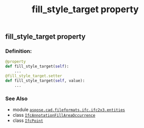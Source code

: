 ﻿---
title: fill_style_target property
second_title: Aspose.CAD for Python via .NET API References
description: 
type: docs
weight: 50
url: /python-net/aspose.cad.fileformats.ifc.ifc2x3.entities/ifcannotationfillareaoccurrence/fill_style_target/
is_root: false
---

## fill_style_target property

### Definition:
```python
@property
def fill_style_target(self):
    ...
@fill_style_target.setter
def fill_style_target(self, value):
    ...
```

### See Also
* module [`aspose.cad.fileformats.ifc.ifc2x3.entities`](../../)
* class [`IfcAnnotationFillAreaOccurrence`](/cad/python-net/aspose.cad.fileformats.ifc.ifc2x3.entities/ifcannotationfillareaoccurrence)
* class [`IfcPoint`](/cad/python-net/aspose.cad.fileformats.ifc.ifc2x3.entities/ifcpoint)

